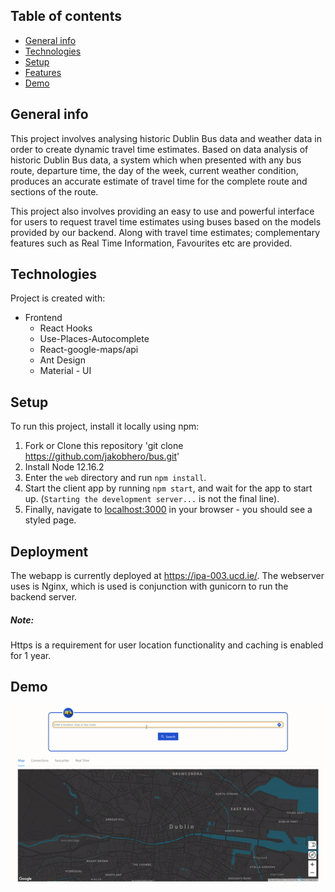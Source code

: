 ## Table of contents

- [General info](#general-info)
- [Technologies](#technologies)
- [Setup](#setup)
- [Features](#features)
- [Demo](#demo)

## General info

This project involves analysing historic Dublin Bus data and weather data in order to create dynamic travel time estimates. Based on data analysis of historic Dublin Bus data, a system which when presented with any bus route, departure time, the day of the week, current weather condition, produces an accurate estimate of travel time for the complete route and sections of the route.

This project also involves providing an easy to use and powerful interface for users to request travel time estimates using buses based on the models provided by our backend. Along with travel time estimates; complementary features such as Real Time Information, Favourites etc are provided.

## Technologies

Project is created with:

- Frontend
  - React Hooks
  - Use-Places-Autocomplete
  - React-google-maps/api
  - Ant Design
  - Material - UI

## Setup

To run this project, install it locally using npm:

1. Fork or Clone this repository 'git clone https://github.com/jakobhero/bus.git'
1. Install Node 12.16.2
1. Enter the `web` directory and run `npm install`.
1. Start the client app by running `npm start`, and wait for the app to start up. (`Starting the development server...` is not the final line).
1. Finally, navigate to [localhost:3000](http://localhost:3000) in your browser - you should see a styled page.

## Deployment

The webapp is currently deployed at https://ipa-003.ucd.ie/.
The webserver uses is Nginx, which is used is conjunction with gunicorn to run the backend server.

##### Note:

Https is a requirement for user location functionality and caching is enabled for 1 year.

## Demo

<img src="./web/Demo/demo.gif" alt="Demo Gif"
	title="Demo"/>
